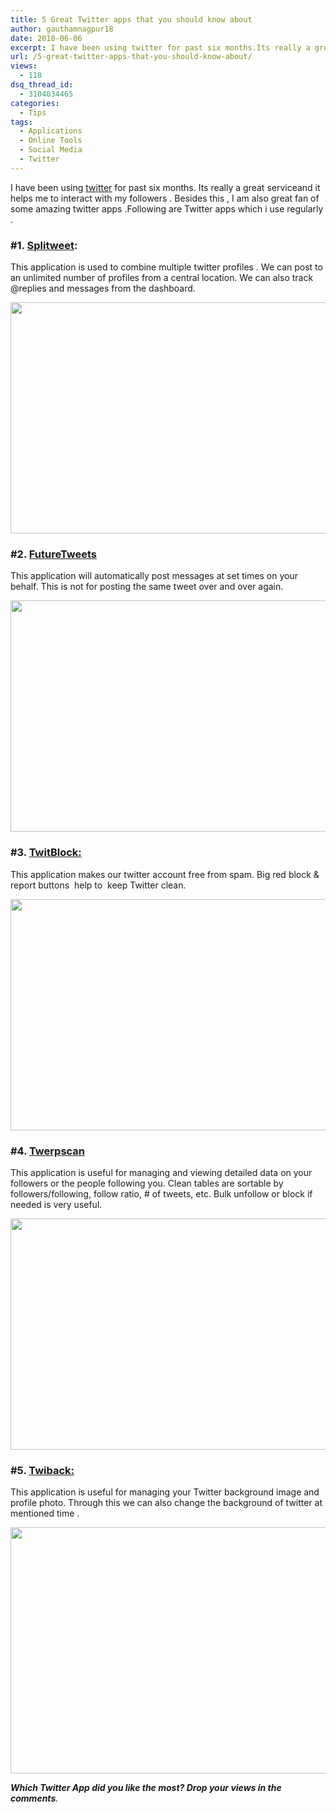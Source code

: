```yaml
---
title: 5 Great Twitter apps that you should know about
author: gauthamnagpur18
date: 2010-06-06
excerpt: I have been using twitter for past six months.Its really a great application and it helps me to interact with my followers . Besides this , I am also great fan of some amazing twitter apps .Following are Twitter apps which i use regularly .
url: /5-great-twitter-apps-that-you-should-know-about/
views:
  - 118
dsq_thread_id:
  - 3104034465
categories:
  - Tips
tags:
  - Applications
  - Online Tools
  - Social Media
  - Twitter
---
```

I have been using <a href="http://twitter.com/nsgauthamraj" onclick="_gaq.push(['_trackEvent', 'outbound-article', 'http://twitter.com/nsgauthamraj', 'twitter']);" >twitter</a> for past six months. Its really a great serviceand it helps me to interact with my followers . Besides this , I am also great fan of some amazing twitter apps .Following are Twitter apps which i use regularly .

### **#1. <a href="http://splitweet.com/" onclick="_gaq.push(['_trackEvent', 'outbound-article', 'http://splitweet.com/', 'Splitweet']);" >Splitweet</a>:**

This application is used to combine multiple twitter profiles . We can post to an unlimited number of profiles from a central location. We can also track @replies and messages from the dashboard.

<a rel="attachment wp-att-26007" href="http://devilsworkshop.org/5-great-twitter-apps-that-you-should-know-about/2010-06-03_003110/"><img class="aligncenter size-medium wp-image-26007" title="2010-06-03_003110" src="http://cdn.devilsworkshop.org/files/2010/06/2010-06-03_003110-600x370.png" alt="" width="600" height="370" /></a>

### **#2. <a href="http://futuretweets.com/" onclick="_gaq.push(['_trackEvent', 'outbound-article', 'http://futuretweets.com/', 'FutureTweets']);" >FutureTweets</a>**

This application will automatically post messages at set times on your behalf. This is not for posting the same tweet over and over again.

<a rel="attachment wp-att-26010" href="http://devilsworkshop.org/5-great-twitter-apps-that-you-should-know-about/2010-06-03_004836/"><img class="aligncenter size-medium wp-image-26010" title="2010-06-03_004836" src="http://cdn.devilsworkshop.org/files/2010/06/2010-06-03_004836-600x370.png" alt="" width="600" height="370" /></a>

### **#3. <a href="http://www.twitblock.org/" onclick="_gaq.push(['_trackEvent', 'outbound-article', 'http://www.twitblock.org/', 'TwitBlock:']);" >TwitBlock:</a>**

This application makes our twitter account free from spam. Big red block & report buttons  help to  keep Twitter clean.

<a rel="attachment wp-att-26011" href="http://devilsworkshop.org/5-great-twitter-apps-that-you-should-know-about/2010-06-03_005253/"><img class="aligncenter size-medium wp-image-26011" title="2010-06-03_005253" src="http://cdn.devilsworkshop.org/files/2010/06/2010-06-03_005253-600x370.png" alt="" width="600" height="370" /></a>

### **#4. <a href="http://twerpscan.com/en" onclick="_gaq.push(['_trackEvent', 'outbound-article', 'http://twerpscan.com/en', 'Twerpscan']);" >Twerpscan</a>**

This application is useful for managing and viewing detailed data on your followers or the people following you. Clean tables are sortable by followers/following, follow ratio, # of tweets, etc. Bulk unfollow or block if needed is very useful.

<a rel="attachment wp-att-26012" href="http://devilsworkshop.org/5-great-twitter-apps-that-you-should-know-about/2010-06-03_005923/"><img class="aligncenter size-medium wp-image-26012" title="2010-06-03_005923" src="http://cdn.devilsworkshop.org/files/2010/06/2010-06-03_005923-600x370.png" alt="" width="600" height="370" /></a>

### **#5. <a href="http://www.twiback.com/en/" onclick="_gaq.push(['_trackEvent', 'outbound-article', 'http://www.twiback.com/en/', 'Twiback:']);" >Twiback:</a>**

This application is useful for managing your Twitter background image and profile photo. Through this we can also change the background of twitter at mentioned time .

<a rel="attachment wp-att-26014" href="http://devilsworkshop.org/5-great-twitter-apps-that-you-should-know-about/2010-06-03_010558/"><img class="aligncenter size-medium wp-image-26014" title="2010-06-03_010558" src="http://cdn.devilsworkshop.org/files/2010/06/2010-06-03_010558-600x394.png" alt="" width="600" height="394" /></a>

***Which Twitter App did you like the most? Drop your views in the comments**.*
